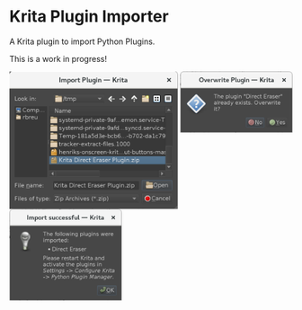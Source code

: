 # Krita Plugin Importer

A Krita plugin to import Python Plugins.

This is a work in progress!


<img src="images/screenshot_open.png" alt="Screenshot" width="300" style="vertical-align: top;"/> <img src="images/screenshot_overwrite.png" alt="Screenshot" width="200" style="vertical-align: top;"/> <img src="images/screenshot_success.png" alt="Screenshot" width="200" style="vertical-align: top;"/>
